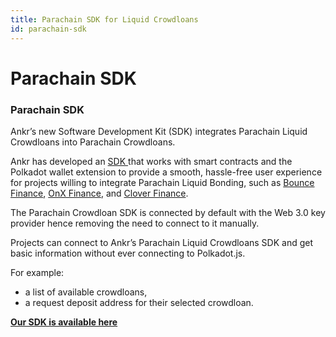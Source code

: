 ```yaml
---
title: Parachain SDK for Liquid Crowdloans
id: parachain-sdk
---
```


# Parachain SDK

### **Parachain SDK**

Ankr’s new Software Development Kit (SDK) integrates Parachain Liquid Crowdloans into Parachain Crowdloans.

Ankr has developed an [ SDK ](c) that works with smart contracts and the Polkadot wallet extension to provide a smooth, hassle-free user experience for projects willing to integrate Parachain Liquid Bonding, such as [Bounce Finance](https://bounce.finance), [OnX Finance](https://onx.finance), and [Clover Finance](https://clover.finance).

The Parachain Crowdloan SDK is connected by default with the Web 3.0 key provider hence removing the need to connect to it manually.

Projects can connect to Ankr’s Parachain Liquid Crowdloans SDK and get basic information without ever connecting to Polkadot.js.

For example:

* a list of available crowdloans,
* a request deposit address for their selected crowdloan.

[**Our SDK is available here**](https://www.npmjs.com/package/@Ankr.com/stakefi-polkadot)